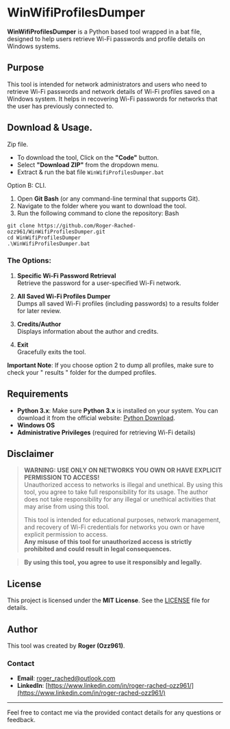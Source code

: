 # WinWifiProfilesDumper

**WinWifiProfilesDumper** is a Python based tool wrapped in a bat file, designed to help users retrieve Wi-Fi passwords and profile details on Windows systems.

## Purpose

This tool is intended for network administrators and users who need to retrieve Wi-Fi passwords and network details of Wi-Fi profiles saved on a Windows system. It helps in recovering Wi-Fi passwords for networks that the user has previously connected to.

## Download & Usage.

   Zip file.
   
   - To download the tool, Click on the **"Code"** button.
   - Select **"Download ZIP"** from the dropdown menu.
   - Extract & run the bat file `WinWifiProfilesDumper.bat`
  
   Option B: CLI.

   1. Open **Git Bash** (or any command-line terminal that supports Git).
   2. Navigate to the folder where you want to download the tool.
   3. Run the following command to clone the repository:
   Bash
   ```
   git clone https://github.com/Roger-Rached-ozz961/WinWifiProfilesDumper.git
   cd WinWifiProfilesDumper
   .\WinWifiProfilesDumper.bat
   ```
### The Options:

1. **Specific Wi-Fi Password Retrieval**  
   Retrieve the password for a user-specified Wi-Fi network.
   
2. **All Saved Wi-Fi Profiles Dumper**  
   Dumps all saved Wi-Fi profiles (including passwords) to a results folder for later review.
   
3. **Credits/Author**  
   Displays information about the author and credits.
   
4. **Exit**  
   Gracefully exits the tool.

**Important Note**: If you choose option 2 to dump all profiles, make sure to check your " results " folder for the dumped profiles.

## Requirements

- **Python 3.x**:    Make sure **Python 3.x** is installed on your system. You can download it from the official website: [Python Download](https://www.python.org/downloads/).
- **Windows OS**
- **Administrative Privileges** (required for retrieving Wi-Fi details)

## Disclaimer

> **WARNING: USE ONLY ON NETWORKS YOU OWN OR HAVE EXPLICIT PERMISSION TO ACCESS!**  
> Unauthorized access to networks is illegal and unethical. By using this tool, you agree to take full responsibility for its usage. The author does not take responsibility for any illegal or unethical activities that may arise from using this tool.  
>  
> This tool is intended for educational purposes, network management, and recovery of Wi-Fi credentials for networks you own or have explicit permission to access.  
> **Any misuse of this tool for unauthorized access is strictly prohibited and could result in legal consequences.**

> **By using this tool, you agree to use it responsibly and legally.**

## License

This project is licensed under the **MIT License**. See the [LICENSE](LICENSE) file for details.

## Author

This tool was created by **Roger (Ozz961)**.

### Contact

- **Email**: [roger_rached@outlook.com](mailto:roger_rached@outlook.com)
- **LinkedIn**: [https://www.linkedin.com/in/roger-rached-ozz961/](https://www.linkedin.com/in/roger-rached-ozz961/)

---

Feel free to contact me via the provided contact details for any questions or feedback.
